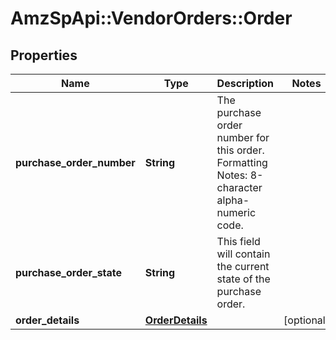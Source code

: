 # AmzSpApi::VendorOrders::Order

## Properties
Name | Type | Description | Notes
------------ | ------------- | ------------- | -------------
**purchase_order_number** | **String** | The purchase order number for this order. Formatting Notes: 8-character alpha-numeric code. | 
**purchase_order_state** | **String** | This field will contain the current state of the purchase order. | 
**order_details** | [**OrderDetails**](OrderDetails.md) |  | [optional] 

